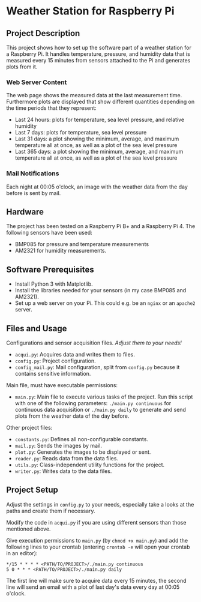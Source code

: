 # Weather Station for Raspberry Pi

## Project Description

This project shows how to set up the software part of a weather station for a Raspberry Pi. It handles temperature, pressure, and humidity data that is measured every 15 minutes from sensors attached to the Pi and generates plots from it. 

### Web Server Content

The web page shows the measured data at the last measurement time. Furthermore plots are displayed that show different quantities depending on the time periods that they represent: 

* Last 24 hours: plots for temperature, sea level pressure, and relative humidity
* Last 7 days: plots for temperature, sea level pressure
* Last 31 days: a plot showing the minimum, average, and maximum temperature all at once, as well as a plot of the sea level pressure
* Last 365 days: a plot showing the minimum, average, and maximum temperature all at once, as well as a plot of the sea level pressure

### Mail Notifications

Each night at 00:05 o'clock, an image with the weather data from the day before is sent by mail.

## Hardware

The project has been tested on a Raspberry Pi B+ and a Raspberry Pi 4. The following sensors have been used:

* BMP085 for pressure and temperature measurements
* AM2321 for humidity measurements.

## Software Prerequisites

* Install Python 3 with Matplotlib.
* Install the libraries needed for your sensors (in my case BMP085 and AM2321).
* Set up a web server on your Pi. This could e.g. be an `nginx` or an `apache2` server. 

## Files and Usage

Configurations and sensor acquisition files. *Adjust them to your needs!*

* `acqui.py`: Acquires data and writes them to files. 
* `config.py`: Project configuration.
* `config_mail.py`: Mail configuration, split from `config.py` because it contains sensitive information.

Main file, must have executable permissions:

* `main.py`: Main file to execute various tasks of the project. Run this script with one of the following parameters: `./main.py continuous` for continuous data acquisition or `./main.py daily` to generate and send plots from the weather data of the day before.

Other project files:

* `constants.py`: Defines all non-configurable constants. 
* `mail.py`: Sends the images by mail.
* `plot.py`: Generates the images to be displayed or sent.
* `reader.py`: Reads data from the data files.
* `utils.py`: Class-independent utility functions for the project.
* `writer.py`: Writes data to the data files.

## Project Setup

Adjust the settings in `config.py` to your needs, especially take a looks at the paths and create them if necessary. 

Modify the code in `acqui.py` if you are using different sensors than those mentioned above.

Give execution permissions to `main.py` (by `chmod +x main.py`) and add the following lines to your crontab (entering `crontab -e` will open your crontab in an editor):

```
*/15 * * * * <PATH/TO/PROJECT>/./main.py continuous 
5 0 * * * <PATH/TO/PROJECT>/./main.py daily
```

The first line will make sure to acquire data every 15 minutes, the second line will send an email with a plot of last day's data every day at 00:05 o'clock.
